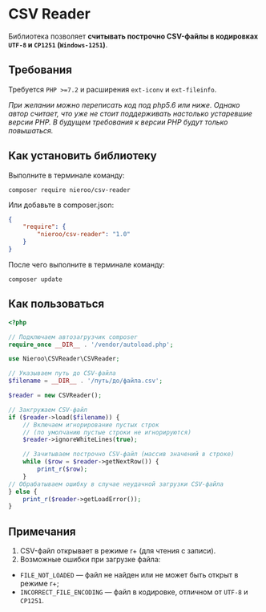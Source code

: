 # CSV Reader

Библиотека позволяет **считывать построчно CSV-файлы в кодировках `UTF-8`
и `CP1251` (`Windows-1251`)**.

## Требования

Требуется `PHP >=7.2` и расширения `ext-iconv` и `ext-fileinfo`.

*При желании можно переписать код под php5.6 или ниже. Однако автор считает,
что уже не стоит поддерживать настолько устаревшие версии PHP. В будущем
требования к версии PHP будут только повышаться.*

## Как установить библиотеку

Выполните в терминале команду:
```
composer require nieroo/csv-reader
```

Или добавьте в composer.json:
```json
{
    "require": {
        "nieroo/csv-reader": "1.0"
    }
}
```
После чего выполните в терминале команду:
```
composer update
```

## Как пользоваться

```php
<?php

// Подключаем автозагрузчик composer
require_once __DIR__ . '/vendor/autoload.php';

use Nieroo\CSVReader\CSVReader;

// Указываем путь до CSV-файла
$filename = __DIR__ . '/путь/до/файла.csv';

$reader = new CSVReader();

// Закгружаем CSV-файл
if ($reader->load($filename)) {
    // Включаем игнорирование пустых строк
    // (по умолчанию пустые строки не игнорируются)
    $reader->ignoreWhiteLines(true);

    // Зачитываем построчно CSV-файл (массив значений в строке)
    while ($row = $reader->getNextRow()) {
        print_r($row);
    }
// Обрабатываем ошибку в случае неудачной загрузки CSV-файла
} else {
    print_r($reader->getLoadError());
}
```

## Примечания

1. CSV-файл открывает в режиме r+ (для чтения с записи).
2. Возможные ошибки при загрузке файла:
  - `FILE_NOT_LOADED` — файл не найден или не может быть открыт в режиме r+;
  - `INCORRECT_FILE_ENCODING` — файл в кодировке, отличном от `UTF-8` и `CP1251`.
